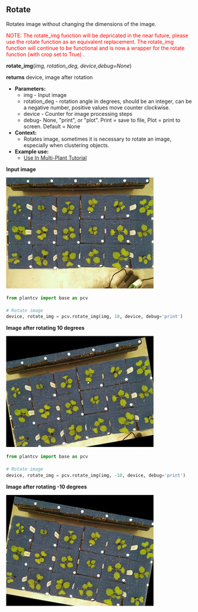 ## Rotate

Rotates image without changing the dimensions of the image.

<span style="color:red">NOTE: The rotate_img function will be depricated in the near future, please
use the rotate function as an equivalent replacement. The rotate_img
function will continue to be functional and is now a wrapper for the rotate
function (with crop set to True) .</span>  

**rotate_img**(*img, rotation_deg, device,debug=None*)

**returns** device, image after rotation

- **Parameters:**
    - img - Input image
    - rotation_deg - rotation angle in degrees, should be an integer, can be a negative number, positive values move counter clockwise.
    - device - Counter for image processing steps
    - debug- None, "print", or "plot". Print = save to file, Plot = print to screen. Default = None
- **Context:**
    - Rotates image, sometimes it is necessary to rotate an image, especially when clustering objects.
- **Example use:**
    - [Use In Multi-Plant Tutorial](multi-plant_tutorial.md)
    
**Input image**

![Screenshot](img/documentation_images/rotate/34_whitebalance.jpg)

```python
from plantcv import base as pcv

# Rotate image
device, rotate_img = pcv.rotate_img(img, 10, device, debug='print')
```

**Image after rotating 10 degrees**

![Screenshot](img/documentation_images/rotate/10_rotated_img.jpg)

```python
from plantcv import base as pcv

# Rotate image
device, rotate_img = pcv.rotate_img(img, -10, device, debug='print')
```

**Image after rotating -10 degrees**

![Screenshot](img/documentation_images/rotate/32_rotated_img.jpg)